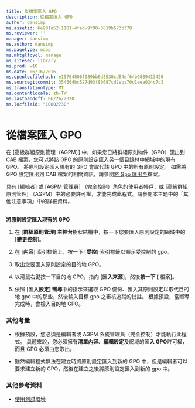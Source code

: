 ```yaml
---
title: 從檔案匯入 GPO
description: 從檔案匯入 GPO
author: dansimp
ms.assetid: 6e901a52-1101-4fed-9f90-3819b573b378
ms.reviewer: ''
manager: dansimp
ms.author: dansimp
ms.pagetype: mdop
ms.mktglfcycl: manage
ms.sitesec: library
ms.prod: w10
ms.date: 06/16/2016
ms.openlocfilehash: e15704806f089bb0d8530cd84df64b0889413426
ms.sourcegitcommit: 354664bc527d93f80687cd2eba70d1eea024c7c3
ms.translationtype: MT
ms.contentlocale: zh-TW
ms.lasthandoff: 06/26/2020
ms.locfileid: "10802730"
---
```

# 從檔案匯入 GPO


在 [高級群組原則管理（AGPM）] 中，如果您已將群組原則物件（GPO）匯出到 CAB 檔案，您可以將該 GPO 的原則設定匯入另一個目錄林中網域中的現有 GPO。 將原則設定匯入現有的 GPO 會取代該 GPO 中的所有原則設定。 如需將 GPO 設定匯出到 CAB 檔案的相關資訊，請參閱[將 Gpo 匯出至](export-a-gpo-to-a-file.md)檔案。

具有 [編輯者] 或 [AGPM 管理員] （完全控制）角色的使用者帳戶，或 [高級群組原則管理] （AGPM）中的必要許可權，才能完成此程式。請參閱本主題中的「其他注意事項」中的詳細資料。

## <a href="" id="bkmk-existing"></a>


**將原則設定匯入現有的 GPO**

1.  在 [**群組原則管理] 主控台**樹狀結構中，按一下您要匯入原則設定的網域中的 [**變更控制**]。

2.  在 [**內容**] 索引標籤上，按一下 [**受控**] 索引標籤以顯示受控制的 gpo。

3.  取出您要匯入原則設定的目的地 GPO。

4.  以滑鼠右鍵按一下目的地 GPO，指向 [匯**入來源**]，然後**按一下 [** 檔案]。

5.  依照 [匯**入設定] 嚮導**中的指示來選取 GPO 備份、匯入其原則設定以取代目的地 gpo 中的那些，然後輸入目標 gpo 之審核追蹤的批註。 根據預設，當嚮導完成時，會檢入目的地 GPO。

### 其他考量

-   根據預設，您必須是編輯者或 AGPM 系統管理員（完全控制）才能執行此程式。 具體來說，您必須擁有**清單內容**、**編輯設定**及網域的匯**入 GPO**許可權，而且 GPO 必須由您取出。

-   雖然編輯程式無法在建立時將原則設定匯入到新的 GPO 中，但是編輯者可以要求建立新的 GPO，然後在建立之後將原則設定匯入到新的 gpo 中。

### 其他參考資料

-   [使用測試環境](using-a-test-environment.md)

 

 





